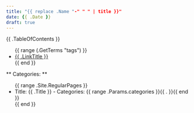 ```yaml
---
title: "{{ replace .Name "-" " " | title }}"
date: {{ .Date }}
draft: true
---
```







<aside>
        {{ .TableOfContents }}
</aside>


<ul>
    {{ range (.GetTerms "tags") }}
        <li><a href="{{ .Permalink }}">{{ .LinkTitle }}</a></li>
    {{ end }}
</ul>

** Categories: **
<br/>
<ul>
{{ range .Site.RegularPages }}
    <li>   
    Title: {{ .Title }} - Categories:
    {{ range .Params.categories }}{{ . }}{{ end }}
    </li>
{{ end }}
</ul>
